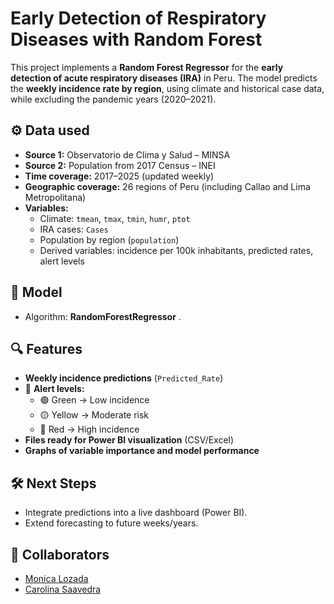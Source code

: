 # Early Detection of Respiratory Diseases with Random Forest  

This project implements a **Random Forest Regressor** for the **early detection of acute respiratory diseases (IRA)** in Peru. The model predicts the **weekly incidence rate by region**, using climate and historical case data, while excluding the pandemic years (2020–2021).  

## ⚙️ Data used  
- **Source 1:** Observatorio de Clima y Salud – MINSA  
- **Source 2:** Population from 2017 Census – INEI  
- **Time coverage:** 2017–2025 (updated weekly)  
- **Geographic coverage:** 26 regions of Peru (including Callao and Lima Metropolitana)  
- **Variables:**  
  - Climate: `tmean`, `tmax`, `tmin`, `humr`, `ptot`  
  - IRA cases: `Cases`  
  - Population by region (`population`)  
  - Derived variables: incidence per 100k inhabitants, predicted rates, alert levels  

## 🧠 Model  
- Algorithm: **RandomForestRegressor** .

## 🔍 Features  

- **Weekly incidence predictions** (`Predicted_Rate`)  
- 🚨 **Alert levels:**  
  - 🟢 Green → Low incidence  
  - 🟡 Yellow → Moderate risk  
  - 🔴 Red → High incidence  
- **Files ready for Power BI visualization** (CSV/Excel)  
- **Graphs of variable importance and model performance**  

## 🛠️ Next Steps  

- Integrate predictions into a live dashboard (Power BI).  
- Extend forecasting to future weeks/years.
  
## 🔦 Collaborators
- [Monica Lozada](https://github.com/malozadal)
- [Carolina Saavedra](https://github.com/Caro9926)
